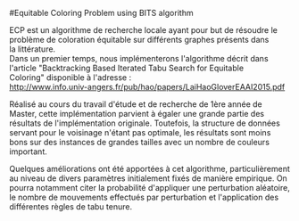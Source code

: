 #Equitable Coloring Problem using BITS algorithm

ECP est un algorithme de recherche locale ayant	pour but de résoudre le 
problème de coloration équitable sur différents graphes présents dans   
la littérature.								
Dans un premier temps, nous implémenterons l'algorithme décrit dans	
l'article "Backtracking Based Iterated Tabu Search for Equitable 	
Coloring" disponible à l'adresse :					
http://www.info.univ-angers.fr/pub/hao/papers/LaiHaoGloverEAAI2015.pdf  

Réalisé au cours du travail d'étude et de recherche de 1ère année de Master,
cette implémentation parvient à égaler une grande partie des résultats de 
l'implémentation originale. Toutefois, la structure de données servant pour 
le voisinage n'étant pas optimale, les résultats sont moins bons sur des
instances de grandes tailles avec un nombre de couleurs important.

Quelques améliorations ont été apportées à cet algorithme, particulièrement au 
niveau de divers paramètres initialement fixés de manière empirique.
On pourra notamment citer la probabilité d'appliquer une perturbation aléatoire,
le nombre de mouvements effectués par perturbation et l'application des différentes
règles de tabu tenure.
